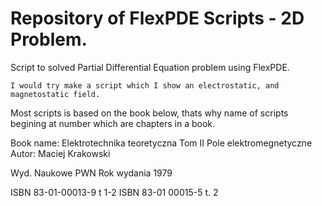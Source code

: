 # Repository of FlexPDE Scripts - 2D Problem.

Script to solved Partial Differential Equation problem using FlexPDE.

	I would try make a script which I show an electrostatic, and magnetostatic field.

Most scripts is based on the book below, thats why name of scripts begining at number which are chapters in a book.

Book name:
   Elektrotechnika teoretyczna 
   Tom II Pole elektromegnetyczne
   Autor: Maciej Krakowski

   Wyd. Naukowe PWN 
   Rok wydania 1979

   ISBN 83-01-00013-9 t 1-2
   ISBN 83-01 00015-5 t. 2